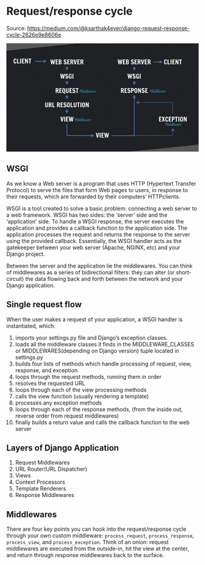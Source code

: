 # Request/response cycle

Source: https://medium.com/@ksarthak4ever/django-request-response-cycle-2626e9e8606e

![005_request_path.png](_images/005_request_path.png)

## WSGI
As we know a Web server is a program that uses HTTP (Hypertext Transfer Protocol) to serve the files that form Web pages to users, in response to their requests, which are forwarded by their computers’ HTTPclients.

WSGI is a tool created to solve a basic problem: connecting a web server to a web framework. WSGI has two sides: the ‘server’ side and the ‘application’ side. To handle a WSGI response, the server executes the application and provides a callback function to the application side. The application processes the request and returns the response to the server using the provided callback. Essentially, the WSGI handler acts as the gatekeeper between your web server (Apache, NGINX, etc) and your Django project.

Between the server and the application lie the middlewares. You can think of middlewares as a series of bidirectional filters: they can alter (or short-circuit) the data flowing back and forth between the network and your Django application.

## Single request flow

When the user makes a request of your application, a WSGI handler is instantiated, which:

1. imports your settings.py file and Django’s exception classes.
2. loads all the middleware classes it finds in the MIDDLEWARE_CLASSES or MIDDLEWARES(depending on Django version) tuple located in settings.py
3. builds four lists of methods which handle processing of request, view, response, and exception.
4. loops through the request methods, running them in order
5. resolves the requested URL
6. loops through each of the view processing methods
7. calls the view function (usually rendering a template)
8. processes any exception methods
9. loops through each of the response methods, (from the inside out, reverse order from request middlewares)
10. finally builds a return value and calls the callback function to the web server

## Layers of Django Application
1. Request Middlewares
2. URL Router(URL Dispatcher)
3. Views
4. Context Processors
5. Template Renderers
6. Response Middlewares

## Middlewares

There are four key points you can hook into the request/response cycle through your own custom middleware: ```process_request```, ```process_response```, ```process_view```, and ```process_exception```. Think of an onion: request middlewares are executed from the outside-in, hit the view at the center, and return through response middlewares back to the surface.